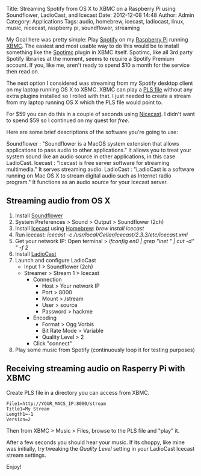 Title: Streaming Spotify from OS X to XBMC on a Raspberry Pi using Soundflower, LadioCast, and Icecast
Date: 2012-12-08 14:48
Author: Admin
Category: Applications
Tags: audio, homebrew, icecast, ladiocast, linux, music, nicecast, raspberry pi, soundflower, streaming

My Goal here was pretty simple: Play [Spotify][] on my [Raspberry Pi][]
running [XBMC][]. The easiest and most usable way to do this would be to
install something like the [Spotimc][] plugin in XBMC itself. Spotimc,
like all 3rd party Spotify libraries at the moment, seems to require a
Spotify Premium account. If you, like me, aren't ready to spend $10 a
month for the service then read on.

The next option I considered was streaming from my Spotify desktop
client on my laptop running OS X to XBMC. XBMC can play a [PLS file][]
without any extra plugins installed so I rolled with that. I just needed
to create a stream from my laptop running OS X which the PLS file would
point to.

For $59 you can do this in a couple of seconds using [Nicecast][]. I
didn't want to spend $59 so I continued on my quest for *free*.

Here are some brief descriptions of the software you're going to use:

Soundflower
:   "Soundflower is a MacOS system extension that allows applications to
    pass audio to other applications." It allows you to treat your
    system sound like an audio source in other applications, in this
    case LadioCast.
Icecast
:   "Icecast is free server software for streaming multimedia." It
    serves streaming audio.
LadioCast
:   "LadioCast is a software running on Mac OS X to stream digital audio
    such as Internet radio program." It functions as an audio source for
    your Icecast server.

## Streaming audio from OS X

<!--- #todo -->

1.  Install [Soundflower][]
2.  System Preferences \> Sound \> Output \> Soundflower (2ch)
3.  Install [Icecast][] using [Homebrew][]: *brew install icecast*
4.  Run icecast: *icecast -c
    /usr/local/Cellar/icecast/2.3.3/etc/icecast.xml*
5.  Get your network IP: Open terminal \> *ifconfig en0 | grep "inet " |
    cut -d" " -f 2*
6.  Install [LadioCast][]
7.  Launch and configure LadioCast
    -   Input 1 \> Soundflower (2ch)
    -   Streamer \> Stream 1 \> Icecast
        -   Connection
            -   Host \> Your network IP
            -   Port \> 8000
            -   Mount \> /stream
            -   User \> source
            -   Password \> hackme
        -   Encoding
            -   Format \> Ogg Vorbis
            -   Bit Rate Mode \> Variable
            -   Quality Level \> 2
        -   Click "connect"
8.  Play some music from Spotify (continuously loop it for testing
    purposes)

## Receiving streaming audio on Rasperry Pi with XBMC

Create PLS file in a directory you can access from XBMC.

    File1=http://YOUR_MACS_IP:8000/stream
    Title1=My Stream
    Length1=-1
    Version=2

Then from XBMC \> Music \> Files, browse to the PLS file and "play" it.

After a few seconds you should hear your music. If its choppy, like mine
was initially, try tweaking the *Quality Level* setting in your
LadioCast Icecast stream settings.

Enjoy!

[Spotify]: http://www.spotify.com
  [Raspberry Pi]: http://www.raspberrypi.org/
  [XBMC]: http://xbmc.org/
  [Spotimc]: https://github.com/mazkolain/spotimc
  [PLS file]: http://en.wikipedia.org/wiki/PLS_(file_format)
  [Nicecast]: http://www.rogueamoeba.com/nicecast/
  [Soundflower]: http://code.google.com/p/soundflower/
  [Icecast]: http://www.icecast.org/
  [Homebrew]: http://mxcl.github.com/homebrew/
  [LadioCast]: https://itunes.apple.com/us/app/ladiocast/id411213048?mt=12
